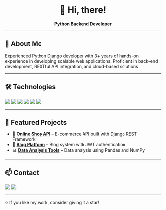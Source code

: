 <h1 align="center">👋 Hi, there!</h1>
<p align="center">
  <strong>Python Backend Developer</strong> 

---

## 🚀 About Me
Experienced Python Django developer with 3+ years of hands-on experience in developing 
scalable web applications. Proficient in back-end development, RESTful API integration, and 
cloud-based solutions



---

## 🛠 Technologies
<p align="left">
  <img src="https://img.shields.io/badge/Python-3776AB?style=for-the-badge&logo=python&logoColor=white"/>
  <img src="https://img.shields.io/badge/Django-092E20?style=for-the-badge&logo=django&logoColor=white"/>
  <img src="https://img.shields.io/badge/FastAPI-009688?style=for-the-badge&logo=fastapi&logoColor=white"/>
  <img src="https://img.shields.io/badge/PostgreSQL-316192?style=for-the-badge&logo=postgresql&logoColor=white"/>
  <img src="https://img.shields.io/badge/Docker-2496ED?style=for-the-badge&logo=docker&logoColor=white"/>
  <img src="https://img.shields.io/badge/Redis-DC382D?style=for-the-badge&logo=redis&logoColor=white"/>
</p>

---

## 📌 Featured Projects
- 🛒 **[Online Shop API](https://github.com/username/online-shop-api)** – E-commerce API built with Django REST Framework  
- 📝 **[Blog Platform](https://github.com/username/blog-api)** – Blog system with JWT authentication  
- 📊 **[Data Analysis Tools](https://github.com/username/data-analysis)** – Data analysis using Pandas and NumPy

---

## 📫 Contact
<p>
  <a href="https://linkedin.com/in/username"><img src="https://img.shields.io/badge/LinkedIn-Profile-blue?style=for-the-badge&logo=linkedin"/></a>
  <a href="mailto:youremail@example.com"><img src="https://img.shields.io/badge/Email-Contact-red?style=for-the-badge&logo=gmail&logoColor=white"/></a>
</p>

---

⭐ If you like my work, consider giving it a star!
